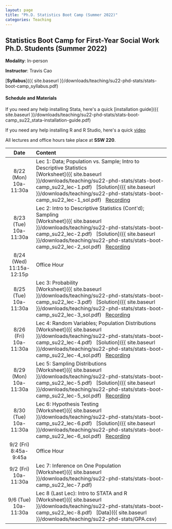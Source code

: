 ```yaml
---
layout: page
title: "Ph.D. Statistics Boot Camp (Summer 2022)"
categories: Teaching
---
```


## Statistics Boot Camp for First-Year Social Work Ph.D. Students (Summer 2022)

**Modality**: In-person

**Instructor**: Travis Cao

[**Syllabus**]({{ site.baseurl }}/downloads/teaching/su22-phd-stats/stats-boot-camp_syllabus.pdf)

#### Schedule and Materials

If you need any help installing Stata, here's a quick [installation guide]({{ site.baseurl }}/downloads/teaching/su22-phd-stats/stats-boot-camp_su22_stata-installation-guide.pdf)

If you need any help installing R and R Studio, here's a quick [video](https://youtu.be/3s57Swwoj-A)

All lectures and office hours take place at **SSW 220**. 

|     Date    |                     Content                     |
|:-----------:|	:---------------------------------------------- |
| 8/22 (Mon) <br> 10a-11:30a | Lec 1: Data; Population vs. Sample; Intro to Descriptive Statistics <br> [Worksheet]({{ site.baseurl }}/downloads/teaching/su22-phd-stats/stats-boot-camp_su22_lec-1.pdf) &nbsp; [Solution]({{ site.baseurl }}/downloads/teaching/su22-phd-stats/stats-boot-camp_su22_lec-1_sol.pdf) &nbsp; [Recording](https://uwmadison.zoom.us/rec/share/9ecBT1NO7-pu2Ecs2omX2rx2M7dFg8-ZlEVHKl9g4xPhX002Z-vP4OKMoEPUn5H-.3bVIJlcCz2OHLubo) | 
| 8/23 (Tue) <br> 10a-11:30a | Lec 2: Intro to Descriptive Statistics (Cont'd); Sampling <br> [Worksheet]({{ site.baseurl }}/downloads/teaching/su22-phd-stats/stats-boot-camp_su22_lec-2.pdf) &nbsp; [Solution]({{ site.baseurl }}/downloads/teaching/su22-phd-stats/stats-boot-camp_su22_lec-2_sol.pdf) &nbsp; [Recording](https://uwmadison.zoom.us/rec/share/7_fZnpWTTtQD5VDbMMYyOZIykGWkAuuwcuqglzDAiduRcjayZFDkyubkKNfdY7LX.cSLI9oCEiKMzNiRf)| 
| 8/24 (Wed) <br> 11:15a-12:15p | Office Hour |
| 8/25 (Tue) <br> 10a-11:30a | Lec 3: Probability <br> [Worksheet]({{ site.baseurl }}/downloads/teaching/su22-phd-stats/stats-boot-camp_su22_lec-3.pdf) &nbsp; [Solution]({{ site.baseurl }}/downloads/teaching/su22-phd-stats/stats-boot-camp_su22_lec-3_sol.pdf) &nbsp; [Recording](https://uwmadison.zoom.us/rec/share/sfAGRjs1nCcJJNWKfqsDz0Pwm8q05xv0TuNVZoza-Wx0ebmwh4AUl18TzenZUVzx.RDrqPvPh3kMbQJiM) |
| 8/26 (Fri) <br> 10a-11:30a | Lec 4: Random Variables; Population Distributions <br> [Worksheet]({{ site.baseurl }}/downloads/teaching/su22-phd-stats/stats-boot-camp_su22_lec-4.pdf) &nbsp; [Solution]({{ site.baseurl }}/downloads/teaching/su22-phd-stats/stats-boot-camp_su22_lec-4_sol.pdf) &nbsp; [Recording](https://uwmadison.zoom.us/rec/share/f25V37c2A24m1Pz3FTD3o_Nq6ah4l_a1cdU8ycotGGl-PkYHLT7M--EFpn6TaEpx.tcLyCMmqT-DRVdQw) |
| 8/29 (Mon) <br> 10a-11:30a | Lec 5: Sampling Distributions <br> [Worksheet]({{ site.baseurl }}/downloads/teaching/su22-phd-stats/stats-boot-camp_su22_lec-5.pdf) &nbsp; [Solution]({{ site.baseurl }}/downloads/teaching/su22-phd-stats/stats-boot-camp_su22_lec-5_sol.pdf) &nbsp; [Recording](https://uwmadison.zoom.us/rec/share/4BGHs3dBpt1i_8S_x2uhX749F0xIeUnz91jQtFYBjpGcbiWu1aOJfsrg09xG2Sl8.8cgXE8LLI1nh5f7a) | 
| 8/30 (Tue) <br> 10a-11:30a | Lec 6: Hypothesis Testing <br> [Worksheet]({{ site.baseurl }}/downloads/teaching/su22-phd-stats/stats-boot-camp_su22_lec-6.pdf) &nbsp; [Solution]({{ site.baseurl }}/downloads/teaching/su22-phd-stats/stats-boot-camp_su22_lec-6_sol.pdf) &nbsp; [Recording](https://uwmadison.zoom.us/rec/share/NRHjZxxTGeJCWwdFpy_MlMBdxWI_bRI7lIP9ltXrVbV5qVLYFsC16NR58zuoV7Ta.6J2fPpQS6xjGg6nL) |
| 9/2 (Fri) <br> 8:45a-9:45a | Office Hour |
| 9/2 (Fri) <br> 10a-11:30a | Lec 7: Inference on One Population <br> [Worksheet]({{ site.baseurl }}/downloads/teaching/su22-phd-stats/stats-boot-camp_su22_lec-7.pdf) |
| 9/6 (Tue) <br> 10a-11:30a | Lec 8 (Last Lec): Intro to STATA and R <br> [Worksheet]({{ site.baseurl }}/downloads/teaching/su22-phd-stats/stats-boot-camp_su22_lec-8.pdf) &nbsp; [Data]({{ site.baseurl }}/downloads/teaching/su22-phd-stats/GPA.csv) |